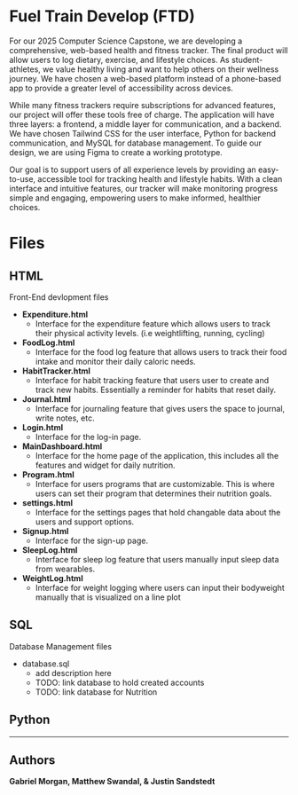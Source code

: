 # **Fuel Train Develop (FTD)**
For our 2025 Computer Science Capstone, we are developing a comprehensive, web-based health and fitness tracker. The final product will allow users to log dietary, exercise, and lifestyle choices. As student-athletes, we value healthy living and want to help others on their wellness journey. We have chosen a web-based platform instead of a phone-based app to provide a greater level of accessibility across devices. 

While many fitness trackers require subscriptions for advanced features, our project will offer these tools free of charge. The application will have three layers: a frontend, a middle layer for communication, and a backend. We have chosen Tailwind CSS for the user interface, Python for backend communication, and MySQL for database management. To guide our design, we are using Figma to create a working prototype.

Our goal is to support users of all experience levels by providing an easy-to-use, accessible tool for tracking health and lifestyle habits. With a clean interface and intuitive features, our tracker will make monitoring progress simple and engaging, empowering users to make informed, healthier choices.


 
# **Files**

## **HTML**
Front-End devlopment files

* **Expenditure.html** 
    * Interface for the expenditure feature which allows users to track their physical activity levels. (i.e weightlifting, running, cycling)
* **FoodLog.html**
    * Interface for the food log feature that allows users to track their food intake and monitor their daily caloric needs. 
* **HabitTracker.html**
    * Interface for habit tracking feature that users user to create and track new habits. Essentially a reminder for habits that reset daily.
* **Journal.html**
    * Interface for journaling feature that gives users the space to journal, write notes, etc.
* **Login.html**
    * Interface for the log-in page.
* **MainDashboard.html**
    * Interface for the home page of the application, this includes all the features and widget for daily nutrition.
* **Program.html**
    * Interface for users programs that are customizable. This is where users can set their program that determines their nutrition goals.
* **settings.html**
    * Interface for the settings pages that hold changable data about the users and support options.
* **Signup.html**
    * Interface for the sign-up page.
* **SleepLog.html**
    * Interface for sleep log feature that users manually input sleep data from wearables.
* **WeightLog.html**
    * Interface for weight logging where users can input their bodyweight manually that is visualized on a line plot
## SQL
Database Management files
* database.sql
    * add description here
    * TODO: link database to hold created accounts
    * TODO: link database for Nutrition
## Python


---
## **Authors**
**Gabriel Morgan, Matthew Swandal, & Justin Sandstedt**





